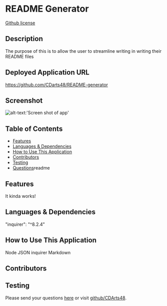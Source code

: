 # README Generator

[Github license](https://img.shields.io/badge/license-MPL2.0-blue.svg)

## Description
The purpose of this is to allow the user to streamline writing in writing their README files

## Deployed Application URL
https://github.com/CDarts48/README-generator

## Screenshot
![alt-text:'Screen shot of app']()

## Table of Contents
* [Features](#features)
* [Languages & Dependencies](#languagesanddependencies)
* [How to Use This Application](#HowtoUseThisApplication)
* [Contributors](#contributors)
* [Testing](#testing)
* [Questions](#questions)readme

## Features
  It kinda works!
  
## Languages & Dependencies
  "inquirer": "^8.2.4"
  
## How to Use This Application
  Node JSON inquirer Markdown 

  ## Contributors
  
  
## Testing
  
  Please send your questions [here](mailto:cdartswebdev@gmail.com?subject=[GitHub]%20Dev%20Connect) or visit [github/CDArts48](https://github.com/CDArts48).
